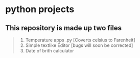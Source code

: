 # python projects
## This repository is made up two files

> 1. Temperature apps .py [Coverts celsius to Farenheit]
> 2. Simple textlike Editor [bugs will soon be corrected]
> 3. Date of brith calculator 